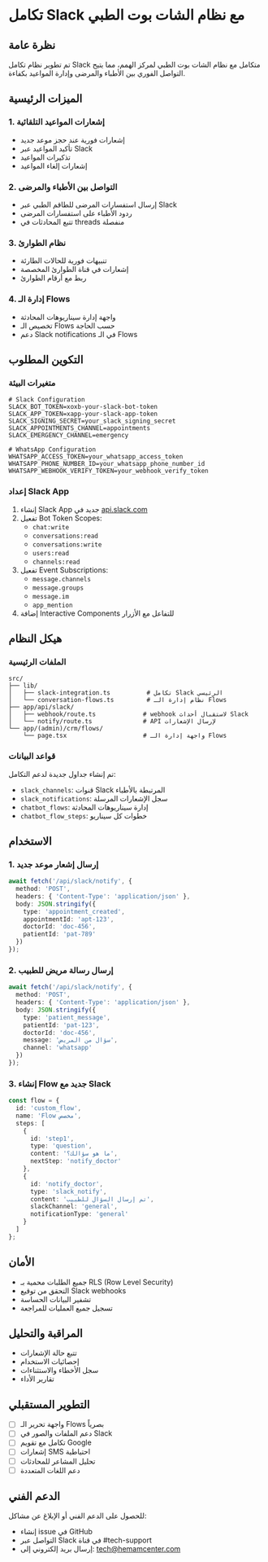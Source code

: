 # تكامل Slack مع نظام الشات بوت الطبي

## نظرة عامة

تم تطوير نظام تكامل Slack متكامل مع نظام الشات بوت الطبي لمركز الهمم، مما يتيح التواصل الفوري بين الأطباء والمرضى وإدارة المواعيد بكفاءة.

## الميزات الرئيسية

### 1. إشعارات المواعيد التلقائية
- إشعارات فورية عند حجز موعد جديد
- تأكيد المواعيد عبر Slack
- تذكيرات المواعيد
- إشعارات إلغاء المواعيد

### 2. التواصل بين الأطباء والمرضى
- إرسال استفسارات المرضى للطاقم الطبي عبر Slack
- ردود الأطباء على استفسارات المرضى
- تتبع المحادثات في threads منفصلة

### 3. نظام الطوارئ
- تنبيهات فورية للحالات الطارئة
- إشعارات في قناة الطوارئ المخصصة
- ربط مع أرقام الطوارئ

### 4. إدارة الـ Flows
- واجهة إدارة سيناريوهات المحادثة
- تخصيص الـ Flows حسب الحاجة
- دعم Slack notifications في الـ Flows

## التكوين المطلوب

### متغيرات البيئة

```env
# Slack Configuration
SLACK_BOT_TOKEN=xoxb-your-slack-bot-token
SLACK_APP_TOKEN=xapp-your-slack-app-token
SLACK_SIGNING_SECRET=your_slack_signing_secret
SLACK_APPOINTMENTS_CHANNEL=appointments
SLACK_EMERGENCY_CHANNEL=emergency

# WhatsApp Configuration
WHATSAPP_ACCESS_TOKEN=your_whatsapp_access_token
WHATSAPP_PHONE_NUMBER_ID=your_whatsapp_phone_number_id
WHATSAPP_WEBHOOK_VERIFY_TOKEN=your_webhook_verify_token
```

### إعداد Slack App

1. إنشاء Slack App جديد في [api.slack.com](https://api.slack.com)
2. تفعيل Bot Token Scopes:
   - `chat:write`
   - `conversations:read`
   - `conversations:write`
   - `users:read`
   - `channels:read`
3. تفعيل Event Subscriptions:
   - `message.channels`
   - `message.groups`
   - `message.im`
   - `app_mention`
4. إضافة Interactive Components للتفاعل مع الأزرار

## هيكل النظام

### الملفات الرئيسية

```
src/
├── lib/
│   ├── slack-integration.ts          # تكامل Slack الرئيسي
│   └── conversation-flows.ts         # نظام إدارة الـ Flows
├── app/api/slack/
│   ├── webhook/route.ts             # webhook لاستقبال أحداث Slack
│   └── notify/route.ts              # API لإرسال الإشعارات
└── app/(admin)/crm/flows/
    └── page.tsx                     # واجهة إدارة الـ Flows
```

### قواعد البيانات

تم إنشاء جداول جديدة لدعم التكامل:

- `slack_channels`: قنوات Slack المرتبطة بالأطباء
- `slack_notifications`: سجل الإشعارات المرسلة
- `chatbot_flows`: إدارة سيناريوهات المحادثة
- `chatbot_flow_steps`: خطوات كل سيناريو

## الاستخدام

### 1. إرسال إشعار موعد جديد

```typescript
await fetch('/api/slack/notify', {
  method: 'POST',
  headers: { 'Content-Type': 'application/json' },
  body: JSON.stringify({
    type: 'appointment_created',
    appointmentId: 'apt-123',
    doctorId: 'doc-456',
    patientId: 'pat-789'
  })
});
```

### 2. إرسال رسالة مريض للطبيب

```typescript
await fetch('/api/slack/notify', {
  method: 'POST',
  headers: { 'Content-Type': 'application/json' },
  body: JSON.stringify({
    type: 'patient_message',
    patientId: 'pat-123',
    doctorId: 'doc-456',
    message: 'سؤال من المريض',
    channel: 'whatsapp'
  })
});
```

### 3. إنشاء Flow جديد مع Slack

```typescript
const flow = {
  id: 'custom_flow',
  name: 'Flow مخصص',
  steps: [
    {
      id: 'step1',
      type: 'question',
      content: 'ما هو سؤالك؟',
      nextStep: 'notify_doctor'
    },
    {
      id: 'notify_doctor',
      type: 'slack_notify',
      content: 'تم إرسال السؤال للطبيب',
      slackChannel: 'general',
      notificationType: 'general'
    }
  ]
};
```

## الأمان

- جميع الطلبات محمية بـ RLS (Row Level Security)
- التحقق من توقيع Slack webhooks
- تشفير البيانات الحساسة
- تسجيل جميع العمليات للمراجعة

## المراقبة والتحليل

- تتبع حالة الإشعارات
- إحصائيات الاستخدام
- سجل الأخطاء والاستثناءات
- تقارير الأداء

## التطوير المستقبلي

- [ ] واجهة تحرير الـ Flows بصرياً
- [ ] دعم الملفات والصور في Slack
- [ ] تكامل مع تقويم Google
- [ ] إشعارات SMS احتياطية
- [ ] تحليل المشاعر للمحادثات
- [ ] دعم اللغات المتعددة

## الدعم الفني

للحصول على الدعم الفني أو الإبلاغ عن مشاكل:
- إنشاء issue في GitHub
- التواصل عبر Slack في قناة #tech-support
- إرسال بريد إلكتروني إلى: tech@hemamcenter.com
